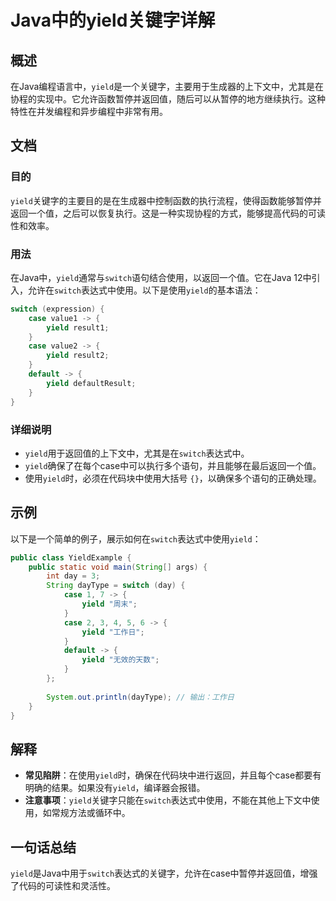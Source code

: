 <!--
Meta Description: # Java中的yield关键字详解 ## 概述 在Java编程语言中，`yield`是一个关键字，主要用于生成器的上下文中，尤其是在协程的实现中。它允许函数暂停并返回值，随后可以从暂停的地方继续执行。这种特性在并发编程和异步编程中非常有用。 ## 文档 ### 目的 `yield`关键字的主要目的...
Meta Keywords: yield, switch, case, 表达式中使用, java
-->

# Java中的yield关键字详解

## 概述
在Java编程语言中，`yield`是一个关键字，主要用于生成器的上下文中，尤其是在协程的实现中。它允许函数暂停并返回值，随后可以从暂停的地方继续执行。这种特性在并发编程和异步编程中非常有用。

## 文档
### 目的
`yield`关键字的主要目的是在生成器中控制函数的执行流程，使得函数能够暂停并返回一个值，之后可以恢复执行。这是一种实现协程的方式，能够提高代码的可读性和效率。

### 用法
在Java中，`yield`通常与`switch`语句结合使用，以返回一个值。它在Java 12中引入，允许在`switch`表达式中使用。以下是使用`yield`的基本语法：

```java
switch (expression) {
    case value1 -> {
        yield result1;
    }
    case value2 -> {
        yield result2;
    }
    default -> {
        yield defaultResult;
    }
}
```

### 详细说明
- `yield`用于返回值的上下文中，尤其是在`switch`表达式中。
- `yield`确保了在每个case中可以执行多个语句，并且能够在最后返回一个值。
- 使用`yield`时，必须在代码块中使用大括号 `{}`，以确保多个语句的正确处理。

## 示例
以下是一个简单的例子，展示如何在`switch`表达式中使用`yield`：

```java
public class YieldExample {
    public static void main(String[] args) {
        int day = 3;
        String dayType = switch (day) {
            case 1, 7 -> {
                yield "周末";
            }
            case 2, 3, 4, 5, 6 -> {
                yield "工作日";
            }
            default -> {
                yield "无效的天数";
            }
        };
        
        System.out.println(dayType); // 输出：工作日
    }
}
```

## 解释
- **常见陷阱**：在使用`yield`时，确保在代码块中进行返回，并且每个case都要有明确的结果。如果没有`yield`，编译器会报错。
- **注意事项**：`yield`关键字只能在`switch`表达式中使用，不能在其他上下文中使用，如常规方法或循环中。

## 一句话总结
`yield`是Java中用于`switch`表达式的关键字，允许在case中暂停并返回值，增强了代码的可读性和灵活性。
